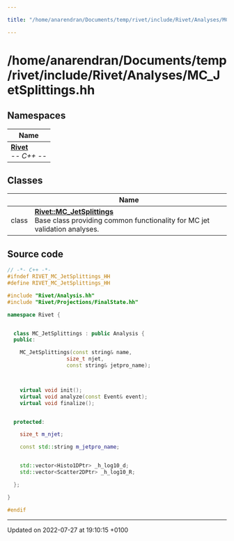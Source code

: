 ```yaml
---

title: "/home/anarendran/Documents/temp/rivet/include/Rivet/Analyses/MC_JetSplittings.hh"

---
```


# /home/anarendran/Documents/temp/rivet/include/Rivet/Analyses/MC_JetSplittings.hh



## Namespaces

| Name           |
| -------------- |
| **[Rivet](http://example.org/namespaces/namespacerivet/)** <br>-*- C++ -*-  |

## Classes

|                | Name           |
| -------------- | -------------- |
| class | **[Rivet::MC_JetSplittings](http://example.org/classes/classrivet_1_1mc__jetsplittings/)** <br>Base class providing common functionality for MC jet validation analyses.  |




## Source code

```cpp
// -*- C++ -*-
#ifndef RIVET_MC_JetSplittings_HH
#define RIVET_MC_JetSplittings_HH

#include "Rivet/Analysis.hh"
#include "Rivet/Projections/FinalState.hh"

namespace Rivet {


  class MC_JetSplittings : public Analysis {
  public:

    MC_JetSplittings(const string& name,
                   size_t njet,
                   const string& jetpro_name);



    virtual void init();
    virtual void analyze(const Event& event);
    virtual void finalize();


  protected:

    size_t m_njet;

    const std::string m_jetpro_name;


    std::vector<Histo1DPtr> _h_log10_d;
    std::vector<Scatter2DPtr> _h_log10_R;

  };

}

#endif
```


-------------------------------

Updated on 2022-07-27 at 19:10:15 +0100
